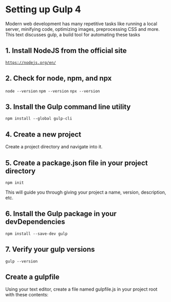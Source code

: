 # Setting up Gulp 4
Modern web development has many repetitive tasks like running a local server, minifying code, optimizing images, preprocessing CSS and more. This text discusses gulp, a build tool for automating these tasks
<h2>1. Install NodeJS from the official site</h2>
<code><a href="https://nodejs.org/en/">https://nodejs.org/en/</a></code>
<h2>2. Check for node, npm, and npx</h2>
<code>node --version</code>
<code>npm --version</code>
<code>npx --version</code>
<h2>3. Install the Gulp command line utility</h2>
<code>npm install --global gulp-cli</code>
<h2>4. Create a new project</h2>
<p>Create a project directory and navigate into it.</p>
<h2>5. Create a package.json file in your project directory</h2>
<code>npm init</code>
<p>This will guide you through giving your project a name, version, description, etc.</p>
<h2>6. Install the Gulp package in your devDependencies</h2>
<code>npm install --save-dev gulp</code>
<h2>7. Verify your gulp versions</h2>
<code>gulp --version</code>
<h2>Create a gulpfile</h2>
<p>Using your text editor, create a file named gulpfile.js in your project root with these contents:</p>
<code>

</code>
